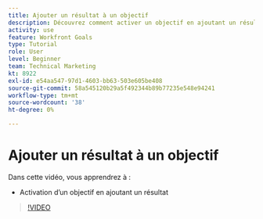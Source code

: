 ```yaml
---
title: Ajouter un résultat à un objectif
description: Découvrez comment activer un objectif en ajoutant un résultat dans [!DNL Workfront Goals].
activity: use
feature: Workfront Goals
type: Tutorial
role: User
level: Beginner
team: Technical Marketing
kt: 8922
exl-id: e54aa547-97d1-4603-bb63-503e605be408
source-git-commit: 58a545120b29a5f492344b89b77235e548e94241
workflow-type: tm+mt
source-wordcount: '38'
ht-degree: 0%

---
```


# Ajouter un résultat à un objectif

Dans cette vidéo, vous apprendrez à :

* Activation d’un objectif en ajoutant un résultat

>[!VIDEO](https://video.tv.adobe.com/v/335194/?quality=12)
